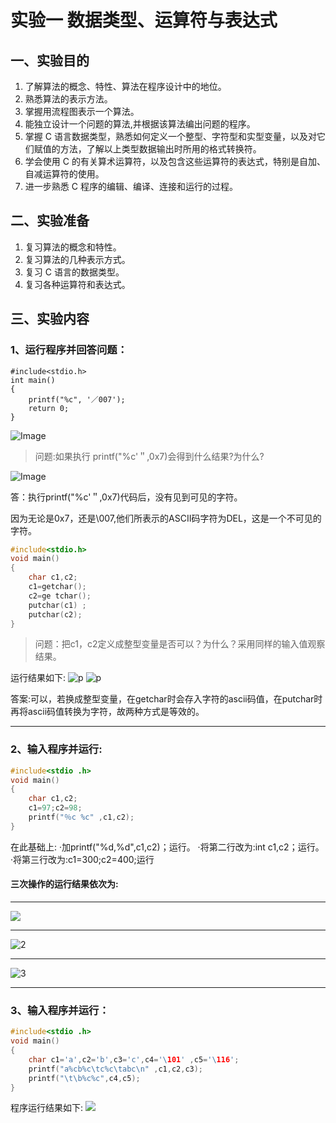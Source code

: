 # 实验一 数据类型、运算符与表达式

## 一、实验目的

1. 了解算法的概念、特性、算法在程序设计中的地位。
2. 熟悉算法的表示方法。
3. 掌握用流程图表示一个算法。
4. 能独立设计一个问题的算法,并根据该算法编出问题的程序。
5. 掌握 C 语言数据类型，熟悉如何定义一个整型、字符型和实型变量，以及对它们赋值的方法，了解以上类型数据输出时所用的格式转换符。
6. 学会使用 C 的有关算术运算符，以及包含这些运算符的表达式，特别是自加、自减运算符的使用。
7. 进一步熟悉 C 程序的编辑、编译、连接和运行的过程。

## 二、实验准备

1. 复习算法的概念和特性。
2. 复习算法的几种表示方式。
3. 复习 C 语言的数据类型。
4. 复习各种运算符和表达式。

## 三、实验内容

### 1、运行程序并回答问题：

```
#include<stdio.h>
int main()
{
    printf("%c", '／007');
    return 0;
}
```
![Image](https://i0.hdslb.com/bfs/new_dyn/4c186d7a1a9cf4a2627b5bb43404a40a3546738243668772.png@480w_266h_1s.avif)


> 问题:如果执行 printf("%c'＂,0x7)会得到什么结果?为什么?

![Image](http://i0.hdslb.com/bfs/new_dyn/c917f3f7b20c83b2f4f1f0eca7aad37b3546738243668772.png)

答：执行printf("%c'＂,0x7)代码后，没有见到可见的字符。

因为无论是0x7，还是\007,他们所表示的ASCII码字符为DEL，这是一个不可见的字符。

```c++
#include<stdio.h> 
void main() 
{
    char c1,c2; 
    c1=getchar(); 
    c2=ge tchar(); 
    putchar(c1) ; 
    putchar(c2); 
}
```


> 问题：把c1，c2定义成整型变量是否可以？为什么？采用同样的输入值观察结果。 

运行结果如下:
![p](http://i0.hdslb.com/bfs/new_dyn/a78eac3cdf3b4adf6cfaf9812b66448e3546738243668772.png)
![p](http://i0.hdslb.com/bfs/new_dyn/31f301bfd15e0c195d827e197d3e78133546738243668772.png)

答案:可以，若换成整型变量，在getchar时会存入字符的ascii码值，在putchar时再将ascii码值转换为字符，故两种方式是等效的。

----
### 2、输入程序并运行: 
```C++
#include<stdio .h> 
void main() 
{ 
    char c1,c2; 
    c1=97;c2=98; 
    printf("％c %c" ,c1,c2); 
}
```
在此基础上: 
·加printf("%d,%d",c1,c2)；运行。 
·将第二行改为:int c1,c2；运行。 
·将第三行改为:c1=300;c2=400;运行

#### 三次操作的运行结果依次为:

---

![](http://i0.hdslb.com/bfs/new_dyn/7ee56794e3f3b5c165494fb5c50697563546738243668772.png)

---
![2](http://i0.hdslb.com/bfs/new_dyn/da5bdc4de98531b6cb9dddbda4f849c73546738243668772.png)

---
![3](http://i0.hdslb.com/bfs/new_dyn/3ed822eeb7503ebd0d2517d36c4254663546738243668772.png)

---
### 3、输入程序并运行：
```c++ 
#include<stdio .h> 
void main() 
{
    char c1='a',c2='b',c3='c',c4='\101' ,c5='\116'; 
    printf("a%cb%c\tc%c\tabc\n" ,c1,c2,c3); 
    printf("\t\b%c%c",c4,c5); 
}
```
程序运行结果如下:
![](http://i0.hdslb.com/bfs/new_dyn/7e6794d2b11de3b33891eb69a3d6bb793546738243668772.png)

